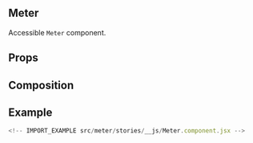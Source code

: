 ## Meter

Accessible `Meter` component.

<!-- CODESANDBOX
link_title: Meter - Open On Sandbox
js: src/meter/stories/__js/Meter.component.jsx
deps: ['@emotion/css']
-->

## Props

<!-- INJECT_PROPS src/meter -->

## Composition

<!-- INJECT_COMPOSITION src/meter -->

## Example

```js
<!-- IMPORT_EXAMPLE src/meter/stories/__js/Meter.component.jsx -->
```
